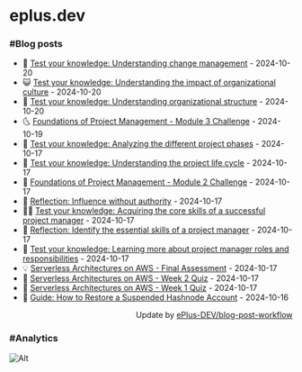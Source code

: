 # eplus.dev

### #Blog posts

<!-- BLOG-POST-LIST:START -->
 - 🧰 [Test your knowledge: Understanding change management](https://eplus.dev/test-your-knowledge-understanding-change-management) - 2024-10-20
 - 😺 [Test your knowledge: Understanding the impact of organizational culture](https://eplus.dev/test-your-knowledge-understanding-the-impact-of-organizational-culture) - 2024-10-20
 - 🗽 [Test your knowledge: Understanding organizational structure](https://eplus.dev/test-your-knowledge-understanding-organizational-structure) - 2024-10-20
 - 🌜 [Foundations of Project Management - Module 3 Challenge](https://eplus.dev/foundations-of-project-management-module-3-challenge) - 2024-10-19
 - 📝 [Test your knowledge: Analyzing the different project phases](https://eplus.dev/test-your-knowledge-analyzing-the-different-project-phases) - 2024-10-17
 - 🚀 [Test your knowledge: Understanding the project life cycle](https://eplus.dev/test-your-knowledge-understanding-the-project-life-cycle) - 2024-10-17
 - 💼 [Foundations of Project Management - Module 2 Challenge](https://eplus.dev/foundations-of-project-management-module-2-challenge) - 2024-10-17
 - 🦣 [Reflection: Influence without authority](https://eplus.dev/reflection-influence-without-authority) - 2024-10-17
 - 👨‍🏫 [Test your knowledge: Acquiring the core skills of a successful project manager](https://eplus.dev/test-your-knowledge-acquiring-the-core-skills-of-a-successful-project-manager) - 2024-10-17
 - 🔭 [Reflection: Identify the essential skills of a project manager](https://eplus.dev/reflection-identify-the-essential-skills-of-a-project-manager) - 2024-10-17
 - 🤡 [Test your knowledge: Learning more about project manager roles and responsibilities](https://eplus.dev/test-your-knowledge-learning-more-about-project-manager-roles-and-responsibilities) - 2024-10-17
 - 💡 [Serverless Architectures on AWS - Final Assessment](https://eplus.dev/serverless-architectures-on-aws-final-assessment) - 2024-10-17
 - 🦣 [Serverless Architectures on AWS - Week 2 Quiz](https://eplus.dev/serverless-architectures-on-aws-week-2-quiz) - 2024-10-17
 - 💪 [Serverless Architectures on AWS - Week 1 Quiz](https://eplus.dev/serverless-architectures-on-aws-week-1-quiz) - 2024-10-17
 - 🤡 [Guide: How to Restore a Suspended Hashnode Account](https://eplus.dev/guide-how-to-restore-a-suspended-hashnode-account) - 2024-10-16<!-- BLOG-POST-LIST:END -->

<div align="right">
  Update by <a target="_blank"
    href="https://github.com/ePlus-DEV/blog-post-workflow">ePlus-DEV/blog-post-workflow</a>
</div>

### #Analytics
![Alt](https://repobeats.axiom.co/api/embed/9990f7cddfbad8d834990b10ccad05f81ac1096f.svg "Repobeats analytics image")
